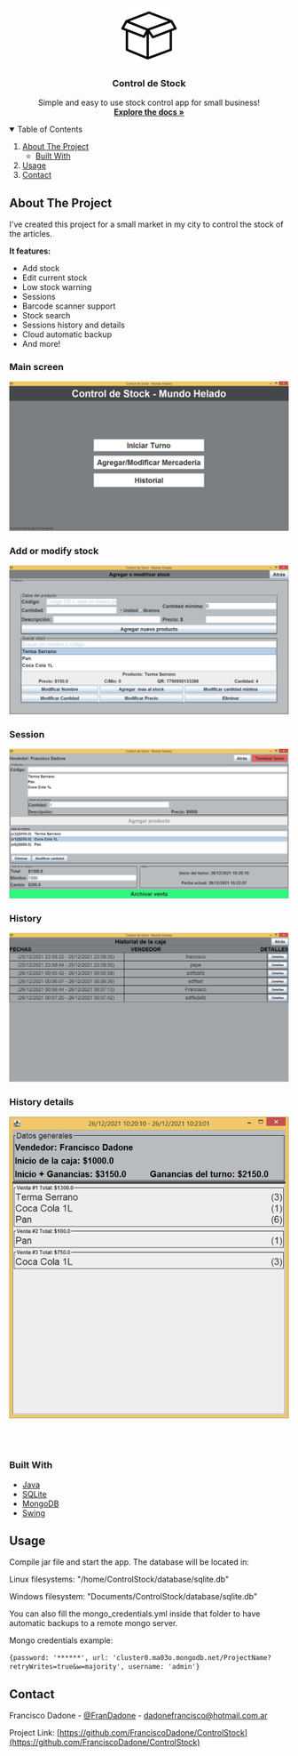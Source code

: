 
<!-- PROJECT LOGO -->
<br />
<p align="center">
<a href="https://github.com/FranciscoDadone/ControlStock">
    <img src=".github/images/boxIcon_100x100.png" />
</a>

<h3 align="center">Control de Stock</h3>

  <p align="center">
  Simple and easy to use stock control app for small business!
<br />
    <a href="https://github.com/FranciscoDadone/ControlStock"><strong>Explore the docs »</strong></a>
    <br />
  </p>



<!-- TABLE OF CONTENTS -->
<details open="open">
  <summary>Table of Contents</summary>
  <ol>
    <li>
      <a href="#about-the-project">About The Project</a>
      <ul>
        <li><a href="#built-with">Built With</a></li>
      </ul>
    </li>
    <li><a href="#usage">Usage</a></li>
    <li><a href="#contact">Contact</a></li>
  </ol>
</details>



<!-- ABOUT THE PROJECT -->
## About The Project
I've created this project for a small market in my city to control the stock of the articles.

<b>It features:</b>
   * Add stock
   * Edit current stock
   * Low stock warning
   * Sessions
   * Barcode scanner support
   * Stock search
   * Sessions history and details
   * Cloud automatic backup
   * And more!


### Main screen

![](.github/images/mainScreen.png)

### Add or modify stock

![](.github/images/addModifyStock.png)

### Session

![](.github/images/turn.png)

### History

![](.github/images/history.png)

### History details

![](.github/images/historyDetails.png)

<br />
<br />

### Built With

* [Java](https://java.com)
* [SQLite](https://www.sqlite.org)
* [MongoDB](https://mongodb.com)
* [Swing](https://es.wikipedia.org/wiki/Swing_(biblioteca_gr%C3%A1fica))



<!-- USAGE EXAMPLES -->
## Usage
Compile jar file and start the app. 
The database will be located in:

Linux filesystems: "/home/ControlStock/database/sqlite.db"

Windows filesystem: "Documents/ControlStock/database/sqlite.db"

You can also fill the mongo_credentials.yml inside that folder to have automatic backups to a remote mongo server.

Mongo credentials example:
```
{password: '******', url: 'cluster0.ma03o.mongodb.net/ProjectName?retryWrites=true&w=majority', username: 'admin'}
```


<!-- CONTACT -->
## Contact

Francisco Dadone - [@FranDadone](https://twitter.com/FranDadone) - dadonefrancisco@hotmail.com.ar

Project Link: [https://github.com/FranciscoDadone/ControlStock](https://github.com/FranciscoDadone/ControlStock)
